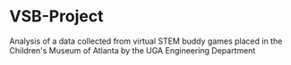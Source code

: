 # VSB-Project
Analysis of a data collected from virtual STEM buddy games placed in the Children's Museum of Atlanta by the UGA Engineering Department
